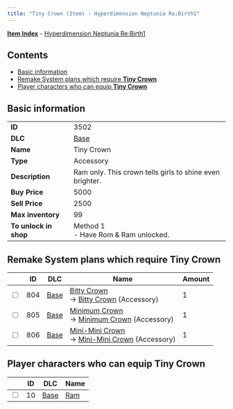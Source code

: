 ```yaml
---
title: "Tiny Crown (Item) - Hyperdimension Neptunia Re;Birth1"
---
```


[**Item Index**](/neptunia/rb1/item/index.html) - [Hyperdimension Neptunia Re;Birth1](/neptunia/rb1)

## Contents

- [Basic information](#basic-information)
- [Remake System plans which require **Tiny Crown**](#remake-system-plans-which-require-tiny-crown)
- [Player characters who can equip **Tiny Crown**](#player-characters-who-can-equip-tiny-crown)

## Basic information

|   |   |
| -- | -- |
| **ID** | 3502 |
| **DLC** | [Base](/neptunia/rb1/dlc/1-base.html) |
| **Name** | Tiny Crown |
| **Type** | Accessory |
| **Description** | Ram only. This crown tells girls to shine even brighter. |
| **Buy Price** | 5000 |
| **Sell Price** | 2500 |
| **Max inventory** | 99 |
| **To unlock in shop** | Method 1<br />- Have Rom & Ram unlocked. |

## Remake System plans which require **Tiny Crown**

|    | ID | DLC | Name | Amount |
| -- | -- | --- | ---- | ------ |
| <input type="checkbox" id="rb1-remake-1-804" class="trackbox" /> | 804 | [Base](/neptunia/rb1/dlc/1-base.html) | [Bitty Crown](/neptunia/rb1/remake/1-804-bitty-crown.html)<br />→ [Bitty Crown](/neptunia/rb1/item/1-3503-bitty-crown.html) (Accessory) | 1 |
| <input type="checkbox" id="rb1-remake-1-805" class="trackbox" /> | 805 | [Base](/neptunia/rb1/dlc/1-base.html) | [Minimum Crown](/neptunia/rb1/remake/1-805-minimum-crown.html)<br />→ [Minimum Crown](/neptunia/rb1/item/1-3504-minimum-crown.html) (Accessory) | 1 |
| <input type="checkbox" id="rb1-remake-1-806" class="trackbox" /> | 806 | [Base](/neptunia/rb1/dlc/1-base.html) | [Mini-Mini Crown](/neptunia/rb1/remake/1-806-mini-mini-crown.html)<br />→ [Mini-Mini Crown](/neptunia/rb1/item/1-3505-mini-mini-crown.html) (Accessory) | 1 |

## Player characters who can equip **Tiny Crown**

|    | ID | DLC | Name |
| -- | -- | --- | ---- |
| <input type="checkbox" id="rb1-player-1-10" class="trackbox" /> | 10 | [Base](/neptunia/rb1/dlc/1-base.html) | [Ram](/neptunia/rb1/player/1-10-ram.html) |